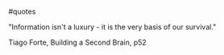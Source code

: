 #quotes 

"Information isn't a luxury - it is the very basis of our survival."

Tiago Forte, Building a Second Brain, p52